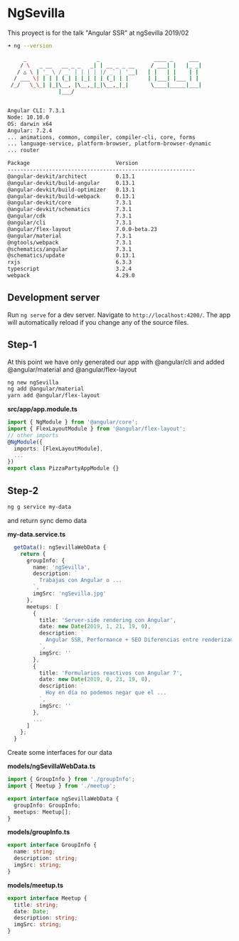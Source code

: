 # NgSevilla

This proyect is for the talk "Angular SSR" at ngSevilla 2019/02

```bash
➜ ng --version

     _                      _                 ____ _     ___
    / \   _ __   __ _ _   _| | __ _ _ __     / ___| |   |_ _|
   / △ \ | '_ \ / _` | | | | |/ _` | '__|   | |   | |    | |
  / ___ \| | | | (_| | |_| | | (_| | |      | |___| |___ | |
 /_/   \_\_| |_|\__, |\__,_|_|\__,_|_|       \____|_____|___|
                |___/


Angular CLI: 7.3.1
Node: 10.10.0
OS: darwin x64
Angular: 7.2.4
... animations, common, compiler, compiler-cli, core, forms
... language-service, platform-browser, platform-browser-dynamic
... router

Package                           Version
-----------------------------------------------------------
@angular-devkit/architect         0.13.1
@angular-devkit/build-angular     0.13.1
@angular-devkit/build-optimizer   0.13.1
@angular-devkit/build-webpack     0.13.1
@angular-devkit/core              7.3.1
@angular-devkit/schematics        7.3.1
@angular/cdk                      7.3.1
@angular/cli                      7.3.1
@angular/flex-layout              7.0.0-beta.23
@angular/material                 7.3.1
@ngtools/webpack                  7.3.1
@schematics/angular               7.3.1
@schematics/update                0.13.1
rxjs                              6.3.3
typescript                        3.2.4
webpack                           4.29.0
```

## Development server

Run `ng serve` for a dev server. Navigate to `http://localhost:4200/`. The app will automatically reload if you change any of the source files.

## Step-1

At this point we have only generated our app with @angular/cli and added @angular/material and @angular/flex-layout

```bash
ng new ngSevilla
ng add @angular/material
yarn add @angular/flex-layout
```

**src/app/app.module.ts**

```typescript
import { NgModule } from '@angular/core';
import { FlexLayoutModule } from '@angular/flex-layout';
// other imports
@NgModule({
  imports: [FlexLayoutModule],
  ...
})
export class PizzaPartyAppModule {}
```

## Step-2

```bash
ng g service my-data
```

and return sync demo data

**my-data.service.ts**

```typescript
  getData(): ngSevillaWebData {
    return {
      groupInfo: {
        name: 'ngSevilla',
        description: `
          Trabajas con Angular o ...
        `,
        imgSrc: 'ngSevilla.jpg'
      },
      meetups: [
        {
          title: 'Server-side rendering con Angular',
          date: new Date(2019, 1, 21, 19, 0),
          description: `
            Angular SSR, Performance + SEO Diferencias entre renderizado en cliente y SSR
          `,
          imgSrc: ''
        },
        {
          title: 'Formularios reactivos con Angular 7',
          date: new Date(2019, 0, 23, 19, 0),
          description: `
            Hoy en día no podemos negar que el ...
          `,
          imgSrc: ''
        },
        ...
      ]
    };
  }

```

Create some interfaces for our data

**models/ngSevillaWebData.ts**

```typescript
import { GroupInfo } from './groupInfo';
import { Meetup } from './meetup';

export interface ngSevillaWebData {
  groupInfo: GroupInfo;
  meetups: Meetup[];
}
```

**models/groupInfo.ts**

```typescript
export interface GroupInfo {
  name: string;
  description: string;
  imgSrc: string;
}
```

**models/meetup.ts**

```typescript
export interface Meetup {
  title: string;
  date: Date;
  description: string;
  imgSrc: string;
}
```
